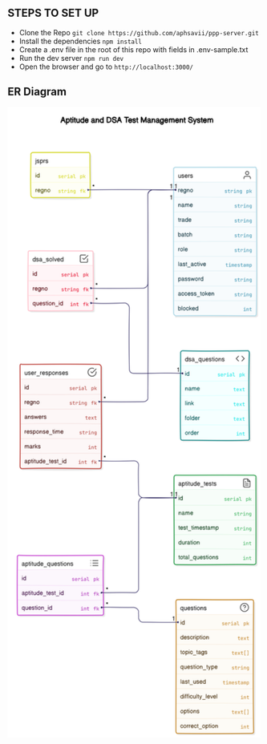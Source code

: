 ## STEPS TO SET UP
- Clone the Repo `git clone https://github.com/aphsavii/ppp-server.git`
- Install the dependencies `npm install`
- Create a .env file in the root of this repo with fields in .env-sample.txt
- Run the dev server `npm run dev`
- Open the browser and go to `http://localhost:3000/`

## ER Diagram
<img src="./src/sql/er-diagram.svg" alt="ER DIagram" width="600">
